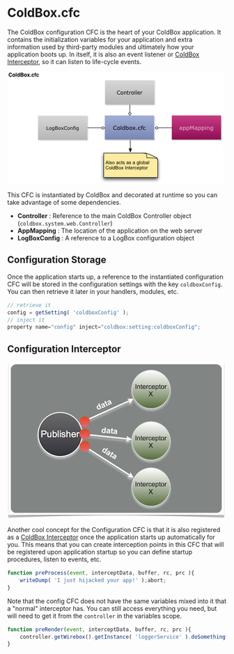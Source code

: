 # ColdBox.cfc

The ColdBox configuration CFC is the heart of your ColdBox application. It contains the initialization variables for your application and extra information used by third-party modules and ultimately how your application boots up. In itself, it is also an event listener or [ColdBox Interceptor](configuration-directives/interceptors.md), so it can listen to life-cycle events.

![](../../../.gitbook/assets/coldbox-cfc.jpg)

This CFC is instantiated by ColdBox and decorated at runtime so you can take advantage of some dependencies.

* **Controller** : Reference to the main ColdBox Controller object \(`coldbox.system.web.Controller`\)
* **AppMapping** : The location of the application on the web server
* **LogBoxConfig** : A reference to a LogBox configuration object

## Configuration Storage

Once the application starts up, a reference to the instantiated configuration CFC will be stored in the configuration settings with the key `coldboxConfig`. You can then retrieve it later in your handlers, modules, etc.

```javascript
// retrieve it
config = getSetting( 'coldboxConfig' );
// inject it
property name="config" inject="coldbox:setting:coldboxConfig";
```

## Configuration Interceptor

![](../../../.gitbook/assets/eventdriven.jpg)

Another cool concept for the Configuration CFC is that it is also registered as a [ColdBox Interceptor](../../../digging-deeper/interceptors/) once the application starts up automatically for you. This means that you can create interception points in this CFC that will be registered upon application startup so you can define startup procedures, listen to events, etc.

```javascript
function preProcess(event, interceptData, buffer, rc, prc ){
    writeDump( 'I just hijacked your app!' );abort;
}
```

Note that the config CFC does not have the same variables mixed into it that a "normal" interceptor has. You can still access everything you need, but will need to get it from the `controller` in the variables scope.

```javascript
function preRender(event, interceptData, buffer, rc, prc ){
    controller.getWirebox().getInstance( 'loggerService' ).doSomething();
}
```

